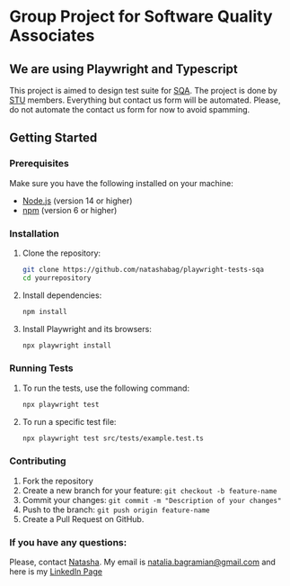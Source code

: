 # Group Project for Software Quality Associates
## We are using Playwright and Typescript

This project is aimed to design test suite for [SQA](https://softwarequalityassociates.com/). 
The project is done by [STU](https://www.skool.com/stu) members.
Everything but contact us form will be automated. Please, do not automate the contact us form for now to avoid spamming. 

## Getting Started

### Prerequisites

Make sure you have the following installed on your machine:

- [Node.js](https://nodejs.org/) (version 14 or higher)
- [npm](https://www.npmjs.com/) (version 6 or higher)

### Installation

1. Clone the repository:
   ```sh
   git clone https://github.com/natashabag/playwright-tests-sqa
   cd yourrepository
   ```
2. Install dependencies:

   ```sh
   npm install
    ```

3. Install Playwright and its browsers:
   ```sh
   npx playwright install
   ```

### Running Tests

1. To run the tests, use the following command:
   ```sh
   npx playwright test
   ```

3. To run a specific test file:
   ```sh
   npx playwright test src/tests/example.test.ts
   ```

### Contributing

1. Fork the repository
2. Create a new branch for your feature:
   ```git checkout -b feature-name```
3. Commit your changes:
   ```git commit -m "Description of your changes" ```
4. Push to the branch:
   ```git push origin feature-name ```
5. Create a Pull Request on GitHub.

### If you have any questions:
Please, contact [Natasha](https://github.com/natashabag). My email is natalia.bagramian@gmail.com and here is my [LinkedIn Page](https://www.linkedin.com/in/natalia-bagramian/)
